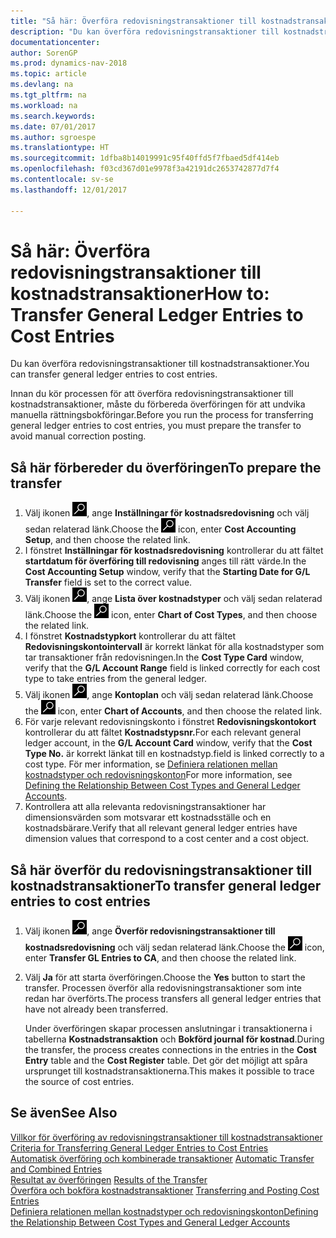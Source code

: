 ```yaml
---
title: "Så här: Överföra redovisningstransaktioner till kostnadstransaktioner"
description: "Du kan överföra redovisningstransaktioner till kostnadstransaktioner."
documentationcenter: 
author: SorenGP
ms.prod: dynamics-nav-2018
ms.topic: article
ms.devlang: na
ms.tgt_pltfrm: na
ms.workload: na
ms.search.keywords: 
ms.date: 07/01/2017
ms.author: sgroespe
ms.translationtype: HT
ms.sourcegitcommit: 1dfba8b14019991c95f40ffd5f7fbaed5df414eb
ms.openlocfilehash: f03cd367d01e9978f3a42191dc2653742877d7f4
ms.contentlocale: sv-se
ms.lasthandoff: 12/01/2017

---
```

# <a name="how-to-transfer-general-ledger-entries-to-cost-entries"></a><span data-ttu-id="6931d-103">Så här: Överföra redovisningstransaktioner till kostnadstransaktioner</span><span class="sxs-lookup"><span data-stu-id="6931d-103">How to: Transfer General Ledger Entries to Cost Entries</span></span>
<span data-ttu-id="6931d-104">Du kan överföra redovisningstransaktioner till kostnadstransaktioner.</span><span class="sxs-lookup"><span data-stu-id="6931d-104">You can transfer general ledger entries to cost entries.</span></span>  

<span data-ttu-id="6931d-105">Innan du kör processen för att överföra redovisningstransaktioner till kostnadstransaktioner, måste du förbereda överföringen för att undvika manuella rättningsbokföringar.</span><span class="sxs-lookup"><span data-stu-id="6931d-105">Before you run the process for transferring general ledger entries to cost entries, you must prepare the transfer to avoid manual correction posting.</span></span>  

## <a name="to-prepare-the-transfer"></a><span data-ttu-id="6931d-106">Så här förbereder du överföringen</span><span class="sxs-lookup"><span data-stu-id="6931d-106">To prepare the transfer</span></span>  

1.  <span data-ttu-id="6931d-107">Välj ikonen ![Söka efter sida eller rapport](media/ui-search/search_small.png "ikonen Söka efter sida eller rapport"), ange **Inställningar för kostnadsredovisning** och välj sedan relaterad länk.</span><span class="sxs-lookup"><span data-stu-id="6931d-107">Choose the ![Search for Page or Report](media/ui-search/search_small.png "Search for Page or Report icon") icon, enter **Cost Accounting Setup**, and then choose the related link.</span></span>  
2.  <span data-ttu-id="6931d-108">I fönstret **Inställningar för kostnadsredovisning** kontrollerar du att fältet **startdatum för överföring till redovisning** anges till rätt värde.</span><span class="sxs-lookup"><span data-stu-id="6931d-108">In the **Cost Accounting Setup** window, verify that the **Starting Date for G/L Transfer** field is set to the correct value.</span></span>  
3.  <span data-ttu-id="6931d-109">Välj ikonen ![Söka efter sida eller rapport](media/ui-search/search_small.png "ikonen Söka efter sida eller rapport"), ange **Lista över kostnadstyper** och välj sedan relaterad länk.</span><span class="sxs-lookup"><span data-stu-id="6931d-109">Choose the ![Search for Page or Report](media/ui-search/search_small.png "Search for Page or Report icon") icon, enter **Chart of Cost Types**, and then choose the related link.</span></span>  
4.  <span data-ttu-id="6931d-110">I fönstret **Kostnadstypkort** kontrollerar du att fältet **Redovisningskontointervall** är korrekt länkat för alla kostnadstyper som tar transaktioner från redovisningen.</span><span class="sxs-lookup"><span data-stu-id="6931d-110">In the **Cost Type Card** window, verify that the **G/L Account Range** field is linked correctly for each cost type to take entries from the general ledger.</span></span>  
5.  <span data-ttu-id="6931d-111">Välj ikonen ![Söka efter sida eller rapport](media/ui-search/search_small.png "ikonen Söka efter sida eller rapport"), ange **Kontoplan** och välj sedan relaterad länk.</span><span class="sxs-lookup"><span data-stu-id="6931d-111">Choose the ![Search for Page or Report](media/ui-search/search_small.png "Search for Page or Report icon") icon, enter **Chart of Accounts**, and then choose the related link.</span></span>  
6.  <span data-ttu-id="6931d-112">För varje relevant redovisningskonto i fönstret **Redovisningskontokort** kontrollerar du att fältet **Kostnadstypsnr.**</span><span class="sxs-lookup"><span data-stu-id="6931d-112">For each relevant general ledger account, in the **G/L Account Card** window, verify that the **Cost Type No.**</span></span> <span data-ttu-id="6931d-113">är korrekt länkat till en kostnadstyp.</span><span class="sxs-lookup"><span data-stu-id="6931d-113">field is linked correctly to a cost type.</span></span> <span data-ttu-id="6931d-114">För mer information, se [Definiera relationen mellan kostnadstyper och redovisningskonton](finance-defining-the-relationship-between-cost-types-and-general-ledger-accounts.md)</span><span class="sxs-lookup"><span data-stu-id="6931d-114">For more information, see [Defining the Relationship Between Cost Types and General Ledger Accounts](finance-defining-the-relationship-between-cost-types-and-general-ledger-accounts.md).</span></span>  
7.  <span data-ttu-id="6931d-115">Kontrollera att alla relevanta redovisningstransaktioner har dimensionsvärden som motsvarar ett kostnadsställe och en kostnadsbärare.</span><span class="sxs-lookup"><span data-stu-id="6931d-115">Verify that all relevant general ledger entries have dimension values that correspond to a cost center and a cost object.</span></span>  

## <a name="to-transfer-general-ledger-entries-to-cost-entries"></a><span data-ttu-id="6931d-116">Så här överför du redovisningstransaktioner till kostnadstransaktioner</span><span class="sxs-lookup"><span data-stu-id="6931d-116">To transfer general ledger entries to cost entries</span></span>  
1.  <span data-ttu-id="6931d-117">Välj ikonen ![Söka efter sida eller rapport](media/ui-search/search_small.png "ikonen Söka efter sida eller rapport"), ange **Överför redovisningstransaktioner till kostnadsredovisning** och välj sedan relaterad länk.</span><span class="sxs-lookup"><span data-stu-id="6931d-117">Choose the ![Search for Page or Report](media/ui-search/search_small.png "Search for Page or Report icon") icon, enter **Transfer GL Entries to CA**, and then choose the related link.</span></span>  
2.  <span data-ttu-id="6931d-118">Välj **Ja** för att starta överföringen.</span><span class="sxs-lookup"><span data-stu-id="6931d-118">Choose the **Yes** button to start the transfer.</span></span> <span data-ttu-id="6931d-119">Processen överför alla redovisningstransaktioner som inte redan har överförts.</span><span class="sxs-lookup"><span data-stu-id="6931d-119">The process transfers all general ledger entries that have not already been transferred.</span></span>  

    <span data-ttu-id="6931d-120">Under överföringen skapar processen anslutningar i transaktionerna i tabellerna **Kostnadstransaktion** och **Bokförd journal för kostnad**.</span><span class="sxs-lookup"><span data-stu-id="6931d-120">During the transfer, the process creates connections in the entries in the **Cost Entry** table and the **Cost Register** table.</span></span> <span data-ttu-id="6931d-121">Det gör det möjligt att spåra ursprunget till kostnadstransaktionerna.</span><span class="sxs-lookup"><span data-stu-id="6931d-121">This makes it possible to trace the source of cost entries.</span></span>  

## <a name="see-also"></a><span data-ttu-id="6931d-122">Se även</span><span class="sxs-lookup"><span data-stu-id="6931d-122">See Also</span></span>  
 <span data-ttu-id="6931d-123">[Villkor för överföring av redovisningstransaktioner till kostnadstransaktioner](finance-criteria-for-transferring-general-ledger-entries-to-cost-entries.md) </span><span class="sxs-lookup"><span data-stu-id="6931d-123">[Criteria for Transferring General Ledger Entries to Cost Entries](finance-criteria-for-transferring-general-ledger-entries-to-cost-entries.md) </span></span>  
 <span data-ttu-id="6931d-124">[Automatisk överföring och kombinerade transaktioner](finance-automatic-transfer-combined-entries.md) </span><span class="sxs-lookup"><span data-stu-id="6931d-124">[Automatic Transfer and Combined Entries](finance-automatic-transfer-combined-entries.md) </span></span>  
 <span data-ttu-id="6931d-125">[Resultat av överföringen](finance-results-of-the-transfer.md) </span><span class="sxs-lookup"><span data-stu-id="6931d-125">[Results of the Transfer](finance-results-of-the-transfer.md) </span></span>  
 <span data-ttu-id="6931d-126">[Överföra och bokföra kostnadstransaktioner](finance-transfer-and-post-cost-entries.md) </span><span class="sxs-lookup"><span data-stu-id="6931d-126">[Transferring and Posting Cost Entries](finance-transfer-and-post-cost-entries.md) </span></span>  
 [<span data-ttu-id="6931d-127">Definiera relationen mellan kostnadstyper och redovisningskonton</span><span class="sxs-lookup"><span data-stu-id="6931d-127">Defining the Relationship Between Cost Types and General Ledger Accounts</span></span>](finance-defining-the-relationship-between-cost-types-and-general-ledger-accounts.md)   

